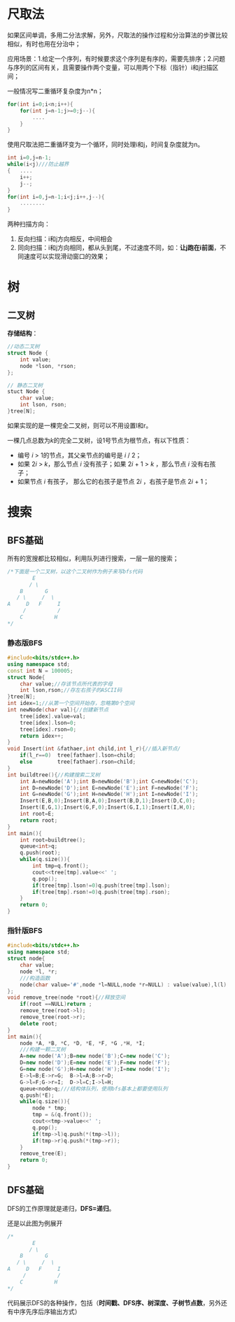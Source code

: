 # 尺取法

如果区间单调，多用二分法求解，另外，尺取法的操作过程和分治算法的步骤比较相似，有时也用在分治中；

应用场景：1.给定一个序列，有时候要求这个序列是有序的，需要先排序；2.问题与序列的区间有关，且需要操作两个变量，可以用两个下标（指针）i和j扫描区间；   

一般情况写二重循环复杂度为n*n；   

```c++
for(int i=0;i<n;i++){
    for(int j=n-1;j>=0;j--){
        ....
    }
}
```

使用尺取法把二重循环变为一个循环，同时处理i和j，时间复杂度就为n。

```c++
int i=0,j=n-1;
while(i<j)///防止越界
{	....
    i++;
    j--;
}
for(int i=0,j=n-1;i<j;i++,j--){
    ........
}
```

两种扫描方向：

1. 反向扫描：i和j方向相反，中间相会
2. 同向扫描：i和j方向相同，都从头到尾，不过速度不同，如：**让j跑在i前面**，不同速度可以实现滑动窗口的效果；

# 树

## 二叉树

**存储结构**：

```C++
//动态二叉树
struct Node {
	int value;
    node *lson, *rson;
};

// 静态二叉树
stuct Node {
    char value;
    int lson, rson;
}tree[N];
```

如果实现的是一棵完全二叉树，则可以不用设置l和r。

一棵几点总数为$k$的完全二叉树，设1号节点为根节点，有以下性质：

- 编号 $i$ > 1的节点，其父亲节点的编号是 $i$ / 2；
- 如果 2$i$ > $k$，那么节点 $i$ 没有孩子；如果 2$i$ + 1 > $k$ ，那么节点 $i$ 没有右孩子；
- 如果节点 $i$ 有孩子， 那么它的右孩子是节点 2$i$ ，右孩子是节点 2$i$ + 1；



# 搜索

## BFS基础

所有的宽搜都比较相似，利用队列进行搜索，一层一层的搜索；

```c++
/*下面是一个二叉树，以这个二叉树作为例子来写bfs代码
        E
       / \
    B       G
   / \     /  \  
A     D   F     I
     /          /
    C          H
*/
```

### 静态版BFS

```c++
#include<bits/stdc++.h>
using namespace std;
const int N = 100005;
struct Node{
    char value;//存该节点所代表的字母
    int lson,rson;//存左右孩子的ASCII码
}tree[N];
int idex=1;//从第一个空间开始存，忽略第0个空间
int newNode(char val){//创建新节点
    tree[idex].value=val;
    tree[idex].lson=0;
    tree[idex].rson=0;
    return idex++;
}
void Insert(int &fathaer,int child,int l_r){//插入新节点/
    if(l_r==0)  tree[fathaer].lson=child;
    else        tree[fathaer].rson=child;
}
int buildtree(){//构建搜索二叉树
    int A=newNode('A');int B=newNode('B');int C=newNode('C');
    int D=newNode('D');int E=newNode('E');int F=newNode('F');
    int G=newNode('G');int H=newNode('H');int I=newNode('I');
    Insert(E,B,0);Insert(B,A,0);Insert(B,D,1);Insert(D,C,0);
    Insert(E,G,1);Insert(G,F,0);Insert(G,I,1);Insert(I,H,0);
    int root=E;
    return root;
}
int main(){
    int root=buildtree();
    queue<int>q;
    q.push(root);
    while(q.size()){
        int tmp=q.front();
        cout<<tree[tmp].value<<' ';
        q.pop();
        if(tree[tmp].lson!=0)q.push(tree[tmp].lson);
        if(tree[tmp].rson!=0)q.push(tree[tmp].rson);
    }
    return 0;
}
```

### 指针版BFS

```c++
#include<bits/stdc++.h>
using namespace std;
struct node{
    char value;
    node *l, *r;
    ///构造函数
    node(char value='#',node *l=NULL,node *r=NULL) : value(value),l(l),r(r){}
};
void remove_tree(node *root){//释放空间
    if(root ==NULL)return ;
    remove_tree(root->l);
    remove_tree(root->r);
    delete root;
}
int main(){
    node *A, *B, *C, *D, *E, *F, *G ,*H, *I;
    ///构建一颗二叉树
    A=new node('A');B=new node('B');C=new node('C');
    D=new node('D');E=new node('E');F=new node('F');
    G=new node('G');H=new node('H');I=new node('I');
    E->l=B;E->r=G;  B->l=A;B->r=D;
    G->l=F;G->r=I;  D->l=C;I->l=H;
    queue<node>q;///结构体队列，使用bfs基本上都要使用队列
    q.push(*E);
    while(q.size()){
        node * tmp;
        tmp = &(q.front());
        cout<<tmp->value<<' ';
        q.pop();
        if(tmp->l)q.push(*(tmp->l));
        if(tmp->r)q.push(*(tmp->r));
    }
    remove_tree(E);
    return 0;
}
```



## DFS基础

DFS的工作原理就是递归，**DFS=递归**。

还是以此图为例展开

```c++
/*
        E
       / \
    B       G
   / \     /  \  
A     D   F     I
     /          /
    C          H
*/
```

代码展示DFS的各种操作，包括（**时间戳、DFS序、树深度、子树节点数**，另外还有中序先序后序输出方式）